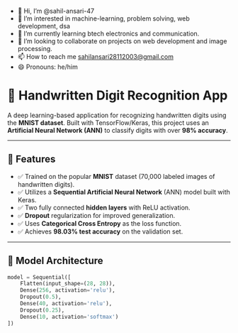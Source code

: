 - 👋 Hi, I’m @sahil-ansari-47
- 👀 I’m interested in machine-learning, problem solving, web development, dsa
- 🌱 I’m currently learning btech electronics and communication.  
- 💞️ I’m looking to collaborate on projects on web development and image processing.
- 📫 How to reach me sahilansari28112003@gmail.com
- 😄 Pronouns: he/him

# 🧠 Handwritten Digit Recognition App

A deep learning-based application for recognizing handwritten digits using the **MNIST dataset**. Built with TensorFlow/Keras, this project uses an **Artificial Neural Network (ANN)** to classify digits with over **98% accuracy**.

---

## 📌 Features

- ✅ Trained on the popular **MNIST** dataset (70,000 labeled images of handwritten digits).
- ✅ Utilizes a **Sequential Artificial Neural Network** (ANN) model built with Keras.
- ✅ Two fully connected **hidden layers** with ReLU activation.
- ✅ **Dropout** regularization for improved generalization.
- ✅ Uses **Categorical Cross Entropy** as the loss function.
- ✅ Achieves **98.03% test accuracy** on the validation set.

---

## 🧪 Model Architecture

```python
model = Sequential([
    Flatten(input_shape=(28, 28)),
    Dense(256, activation='relu'),
    Dropout(0.5),
    Dense(40, activation='relu'),
    Dropout(0.25),
    Dense(10, activation='softmax')
])

